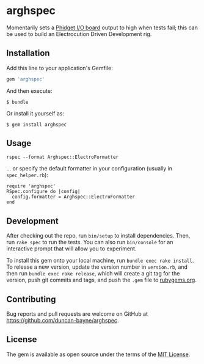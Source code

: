 # arghspec

Momentarily sets a [Phidget I/O board](http://www.phidgets.com/products.php?product_id=1018) output to high when tests fail; this can be used to build an Electrocution Driven Development rig.

## Installation

Add this line to your application's Gemfile:

```ruby
gem 'arghspec'
```

And then execute:

    $ bundle

Or install it yourself as:

    $ gem install arghspec

## Usage

`rspec --format Arghspec::ElectroFormatter`

... or specify the default formatter in your configuration (usually in `spec_helper.rb`):

    require 'arghspec'
    RSpec.configure do |config|
      config.formatter = Arghspec::ElectroFormatter
    end

## Development

After checking out the repo, run `bin/setup` to install dependencies. Then, run `rake spec` to run the tests. You can also run `bin/console` for an interactive prompt that will allow you to experiment.

To install this gem onto your local machine, run `bundle exec rake install`. To release a new version, update the version number in `version.rb`, and then run `bundle exec rake release`, which will create a git tag for the version, push git commits and tags, and push the `.gem` file to [rubygems.org](https://rubygems.org).

## Contributing

Bug reports and pull requests are welcome on GitHub at https://github.com/duncan-bayne/arghspec.


## License

The gem is available as open source under the terms of the [MIT License](http://opensource.org/licenses/MIT).


